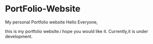 # PortFolio-Website
My personal Portfolio website
Hello Everyone,

this is my portfolio website.i hope you would like it.
Currently,it is under development.